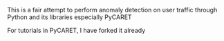 This is a fair attempt to perform anomaly detection on user traffic through Python and its libraries especially PyCARET

For tutorials in PyCARET, I have forked it already

